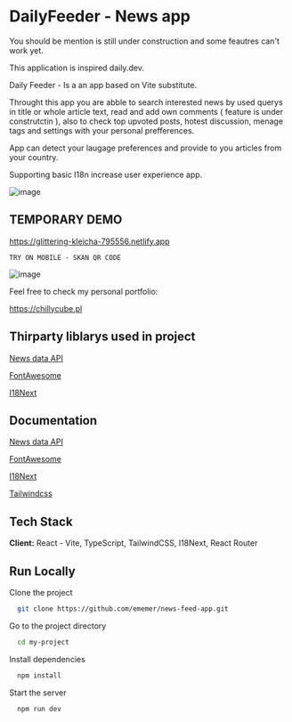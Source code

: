 
# DailyFeeder - News app 
You should be mention is still under construction and some feautres can't work yet.


This application is inspired daily.dev.

Daily Feeder - Is a an app based on Vite substitute.

Throught this app you are abble to search interested news by used querys in title or whole article text, read and add own comments ( feature is under construtctin ), also to check top upvoted posts, hotest discussion, menage tags and settings with your personal prefferences.

App can detect your laugage preferences and provide to you articles from your country.

Supporting basic I18n increase user experience app.


![image](https://user-images.githubusercontent.com/46853050/209478992-21820ccb-ae96-44ad-9e06-2cc306109d9c.png)


## TEMPORARY DEMO

https://glittering-kleicha-795556.netlify.app

`TRY ON MOBILE - SKAN QR CODE`

![image](https://user-images.githubusercontent.com/46853050/211394822-0426a361-2ae7-4446-acbf-e5fb74c2f1c5.png)


Feel free to check my personal portfolio:

https://chillycube.pl

## Thirparty liblarys used in project

[News data API](https://newsdata.io)

[FontAwesome](https://fontawesome.com/)

[I18Next](https://www.i18next.com/)


## Documentation

[News data API](https://newsdata.io/docs)

[FontAwesome](https://fontawesome.com/docs)

[I18Next](https://www.i18next.com/)

[Tailwindcss](https://tailwindui.com/documentation)

## Tech Stack

**Client:** React - Vite, TypeScript, TailwindCSS, I18Next, React Router



## Run Locally

Clone the project

```bash
  git clone https://github.com/ememer/news-feed-app.git
```

Go to the project directory

```bash
  cd my-project
```

Install dependencies

```bash
  npm install
```

Start the server

```bash
  npm run dev
```
